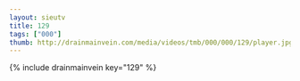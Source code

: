 ```yaml
--- 
layout: sieutv
title: 129
tags: ["000"]
thumb: http://drainmainvein.com/media/videos/tmb/000/000/129/player.jpg
---
```

{% include drainmainvein key="129" %} 
